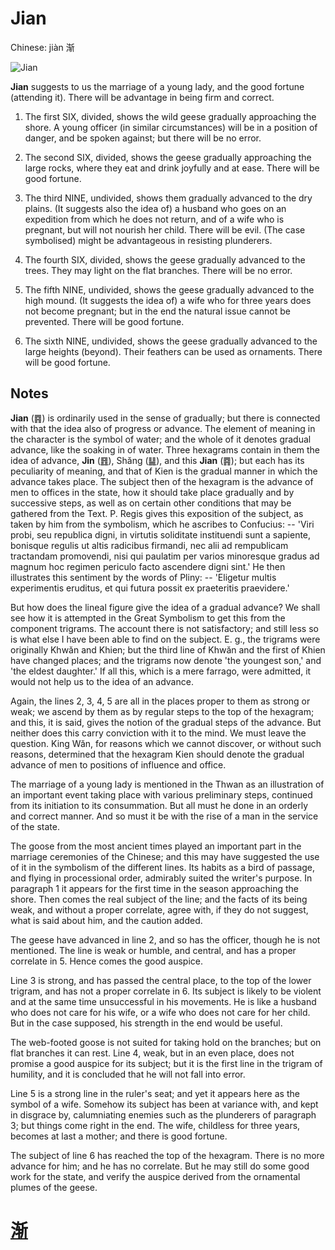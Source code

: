 # Jian

Chinese: jiàn 渐

![Jian](https://88o.io/wp-content/uploads/2018/09/53-e6b890jian.jpg)

**Jian** suggests to us the marriage of a young lady, and the good fortune (attending it). There will be advantage in being firm and correct.

1. The first SIX, divided, shows the wild geese gradually approaching the shore. A young officer (in similar circumstances) will be in a position of danger, and be spoken against; but there will be no error.

2. The second SIX, divided, shows the geese gradually approaching the large rocks, where they eat and drink joyfully and at ease. There will be good fortune.

3. The third NINE, undivided, shows them gradually advanced to the dry plains. (It suggests also the idea of) a husband who goes on an expedition from which he does not return, and of a wife who is pregnant, but will not nourish her child. There will be evil. (The case symbolised) might be advantageous in resisting plunderers.

4. The fourth SIX, divided, shows the geese gradually advanced to the trees. They may light on the flat branches. There will be no error.

5. The fifth NINE, undivided, shows the geese gradually advanced to the high mound. (It suggests the idea of) a wife who for three years does not become pregnant; but in the end the natural issue cannot be prevented. There will be good fortune.

6. The sixth NINE, undivided, shows the geese gradually advanced to the large heights (beyond). Their feathers can be used as ornaments. There will be good fortune.

## Notes

**Jian** (䷴) is ordinarily used in the sense of gradually; but there is connected with that the idea also of progress or advance. The element of meaning in the character is the symbol of water; and the whole of it denotes gradual advance, like the soaking in of water. Three hexagrams contain in them the idea of advance, **Jin** ([䷢](e6998bjin.md)), Shăng ([䷭](e58d87sheng.md)), and this **Jian** (䷴); but each has its peculiarity of meaning, and that of Kien is the gradual manner in which the advance takes place. The subject then of the hexagram is the advance of men to offices in the state, how it should take place gradually and by successive steps, as well as on certain other conditions that may be gathered from the Text. P. Regis gives this exposition of the subject, as taken by him from the symbolism, which he ascribes to Confucius: -- 'Viri probi, seu republica digni, in virtutis soliditate instituendi sunt a sapiente, bonisque regulis ut altis radicibus firmandi, nec alii ad rempublicam tractandam promovendi, nisi qui paulatim per varios minoresque gradus ad magnum hoc regimen periculo facto ascendere digni sint.' He then illustrates this sentiment by the words of Pliny: -- 'Eligetur multis experimentis eruditus, et qui futura possit ex praeteritis praevidere.'

But how does the lineal figure give the idea of a gradual advance? We shall see how it is attempted in the Great Symbolism to get this from the component trigrams. The account there is not satisfactory; and still less so is what else I have been able to find on the subject. E. g., the trigrams were originally Khwăn and Khien; but the third line of Khwăn and the first of Khien have changed places; and the trigrams now denote 'the youngest son,' and 'the eldest daughter.' If all this, which is a mere farrago, were admitted, it would not help us to the idea of an advance.

Again, the lines 2, 3, 4, 5 are all in the places proper to them as strong or weak; we ascend by them as by regular steps to the top of the hexagram; and this, it is said, gives the notion of the gradual steps of the advance. But neither does this carry conviction with it to the mind. We must leave the question. King Wăn, for reasons which we cannot discover, or without such reasons, determined that the hexagram Kien should denote the gradual advance of men to positions of influence and office.

The marriage of a young lady is mentioned in the Thwan as an illustration of an important event taking place with various preliminary steps, continued from its initiation to its consummation. But all must he done in an orderly and correct manner. And so must it be with the rise of a man in the service of the state.

The goose from the most ancient times played an important part in the marriage ceremonies of the Chinese; and this may have suggested the use of it in the symbolism of the different lines. Its habits as a bird of passage, and flying in processional order, admirably suited the writer's purpose. In paragraph 1 it appears for the first time in the season approaching the shore. Then comes the real subject of the line; and the facts of its being weak, and without a proper correlate, agree with, if they do not suggest, what is said about him, and the caution added.

The geese have advanced in line 2, and so has the officer, though he is not mentioned. The line is weak or humble, and central, and has a proper correlate in 5. Hence comes the good auspice.

Line 3 is strong, and has passed the central place, to the top of the lower trigram, and has not a proper correlate in 6. Its subject is likely to be violent and at the same time unsuccessful in his movements. He is like a husband who does not care for his wife, or a wife who does not care for her child. But in the case supposed, his strength in the end would be useful.

The web-footed goose is not suited for taking hold on the branches; but on flat branches it can rest. Line 4, weak, but in an even place, does not promise a good auspice for its subject; but it is the first line in the trigram of humility, and it is concluded that he will not fall into error.

Line 5 is a strong line in the ruler's seat; and yet it appears here as the symbol of a wife. Somehow its subject has been at variance with, and kept in disgrace by, calumniating enemies such as the plunderers of paragraph 3; but things come right in the end. The wife, childless for three years, becomes at last a mother; and there is good fortune.

The subject of line 6 has reached the top of the hexagram. There is no more advance for him; and he has no correlate. But he may still do some good work for the state, and verify the auspice derived from the ornamental plumes of the geese.

# [渐](./e6b890jian_cn.md)
